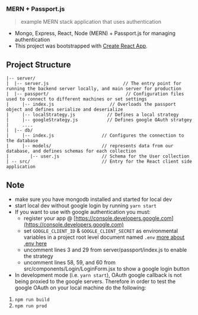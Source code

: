 ### MERN + Passport.js
> example MERN stack application that uses authentication

* Mongo, Express, React, Node (MERN) + Passport.js for managing authentication
* This project was bootstrapped with [Create React App](https://github.com/facebookincubator/create-react-app).

## Project Structure
```
|-- server/
|  |-- server.js                            // The entry point for running the backend server locally, and main server for production
|  |-- passport/                             // Configuration files used to connect to different machines or set settings
|     |-- index.js                     // Overloads the passport object and defines serialize and deserialize
|     |-- localStrategy.js            // Defines a local strategy
|     |-- googleStrategy.js           // Defines google OAuth stratgey
|     ....
|  |-- db/                             
|     |-- index.js                  // Configures the connection to the database
|     |-- models/                   // represents data from our database, and defines schemas for each collection
|        |-- user.js                // Schema for the User collection
| -- src/                           // Entry for the React client side application
```

## Note
* make sure you have mongodb installed and started for local dev
* start local dev without google login by running `yarn start`
* If you want to use with google authentication you must:
  * register your app @ [https://console.developers.google.com](https://console.developers.google.com)
  * set `GOOGLE_CLIENT_ID` & `GOOGLE_CLIENT_SECRET` as environmental variables in a project root level document named `.env` [more about .env here](https://www.npmjs.com/package/dotenv)
  * uncomment lines 3 and 29 from server/passport/index.js to enable the strategy
  * uncomment lines 58, 59, and 60 from src/components/Login/LoginForm.jsx to show a google login button
* In development mode (i.e. `yarn start`), OAuth google callback is not being proxied to the google servers. Therefore in order to test the google OAuth on your local machine do the following:
1) `npm run build`
2) `npm run prod`
